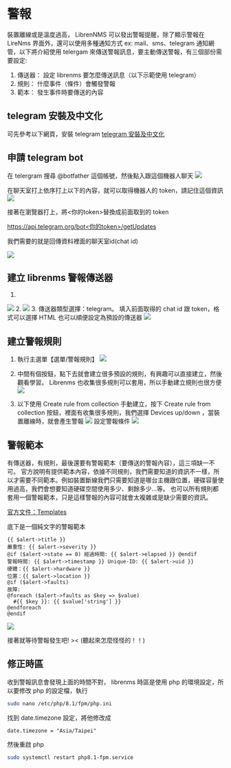 # 警報

裝置離線或是溫度過高， LibrenNMS 可以發出警報提醒，除了顯示警報在 LireNms 界面外，還可以使用多種通知方式 ex: mail、sms、telegram 通知網管，以下將介紹使用 telergam 來傳送警報訊息，要主動傳送警報，有三個部份需要設定:

1. 傳送器： 設定 librenms 要怎麼傳送訊息（以下示範使用 telegram）
2. 規則： 什麼事件（條件）會觸發警報
3. 範本： 發生事件時要傳送的內容

## telegram 安裝及中文化
可先參考以下網頁，安裝 telegram [telegram 安裝及中文化](https://www.pkstep.com/archives/13832)

## 申請 telegram bot

在 telergram 搜尋 @botfather 這個帳號，然後點入跟這個機器人聊天
![](2023-12-22-13-59-45.png)

在聊天室打上依序打上以下的內容，就可以取得機器人的 token，請記住這個資訊
![](2023-12-22-14-13-03.png)

接著在瀏覽器打上，將<你的token>替換成前面取到的 token

[https://api.telegram.org/bot<你的token>/getUpdates](https://api.telegram.org/bot<你的token>/getUpdates)

我們需要的就是回傳資料裡面的聊天室id(chat id)

![](2023-12-22-16-16-05.png)

## 建立 librenms 警報傳送器
1. 
![](2023-12-22-16-17-52.png)
2. 
![](2023-12-22-16-18-40.png)
3. 傳送器類型選擇：telegram。 填入前面取得的 chat id 跟 token，格式可以選擇 HTML 也可以順便設定為預設的傳送器
![](2023-12-22-16-21-06.png)

## 建立警報規則
1. 執行主選單【選單/警報規則】
![](2023-12-22-16-35-20.png)

2. 中間有個按鈕，點下去就會建立很多預設的規則，有興趣可以直接建立，然後觀看學習。 Librenms 也收集很多規則可以套用，所以手動建立規則也很方便
![](2023-12-22-16-34-55.png)

3. 以下使用 Create rule from collection 手動建立，按下 Create rule from collection 按鈕，裡面有收集很多規則，我們選擇 Devices up/down ，當裝置離線時，就會產生警報
![](2023-12-22-16-42-38.png)
設定警報條件
![](2023-12-22-17-03-46.png)

## 警報範本
有傳送器，有規則，最後還要有警報範本（要傳送的警報內容），這三項缺一不可。
官方說明有提供範本內容，依據不同規則，我們需要知道的資訊不一樣，所以才需要不同範本。例如裝置斷線我們只需要知道是哪台主機跟位置，硬碟容量使用過高，我們會想要知道硬碟空間使用多少、剩餘多少...等。
也可以所有規則都套用一個警報範本，只是這樣警報的內容可就會太複雜或是缺少需要的資訊。

[官方文件：Templates](https://docs.librenms.org/Alerting/Templates/)

底下是一個純文字的警報範本
```
{{ $alert->title }}
嚴重性: {{ $alert->severity }}
@if ($alert->state == 0) 經過時間: {{ $alert->elapsed }} @endif
警報時間: {{ $alert->timestamp }} Unique-ID: {{ $alert->uid }} 
硬體：{{ $alert->hardware }}
位置：{{ $alert->location }}
@if ($alert->faults)
故障:
@foreach ($alert->faults as $key => $value)
  #{{ $key }}: {{ $value['string'] }}
@endforeach
@endif
```
![](2023-12-22-21-22-40.png)


接著就等待警報發生吧! >< (聽起來怎麼怪怪的！！)

## 修正時區
收到警報訊息會發現上面的時間不對， librenms 時區是使用 php 的環境設定，所以要修改 php 的設定檔，執行
```sh
sudo nano /etc/php/8.1/fpm/php.ini
```
找到 date.timezone 設定，將他修改成 
```
date.timezone = "Asia/Taipei"
```
然後重啟 php
```sh
sudo systemctl restart php8.1-fpm.service
```